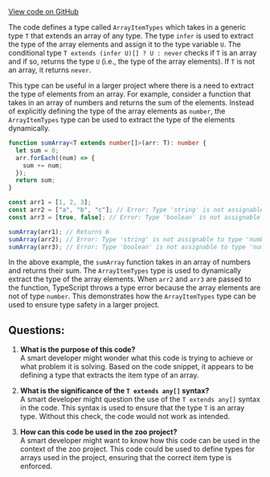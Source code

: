 [View code on GitHub](zoo-labs/zoo/blob/master/app/types/reservoir.d.ts)

The code defines a type called `ArrayItemTypes` which takes in a generic type `T` that extends an array of any type. The type `infer` is used to extract the type of the array elements and assign it to the type variable `U`. The conditional type `T extends (infer U)[] ? U : never` checks if `T` is an array and if so, returns the type `U` (i.e., the type of the array elements). If `T` is not an array, it returns `never`. 

This type can be useful in a larger project where there is a need to extract the type of elements from an array. For example, consider a function that takes in an array of numbers and returns the sum of the elements. Instead of explicitly defining the type of the array elements as `number`, the `ArrayItemTypes` type can be used to extract the type of the elements dynamically. 

```typescript
function sumArray<T extends number[]>(arr: T): number {
  let sum = 0;
  arr.forEach((num) => {
    sum += num;
  });
  return sum;
}

const arr1 = [1, 2, 3];
const arr2 = ["a", "b", "c"]; // Error: Type 'string' is not assignable to type 'number'
const arr3 = [true, false]; // Error: Type 'boolean' is not assignable to type 'number'

sumArray(arr1); // Returns 6
sumArray(arr2); // Error: Type 'string' is not assignable to type 'number'
sumArray(arr3); // Error: Type 'boolean' is not assignable to type 'number'
```

In the above example, the `sumArray` function takes in an array of numbers and returns their sum. The `ArrayItemTypes` type is used to dynamically extract the type of the array elements. When `arr2` and `arr3` are passed to the function, TypeScript throws a type error because the array elements are not of type `number`. This demonstrates how the `ArrayItemTypes` type can be used to ensure type safety in a larger project.
## Questions: 
 1. **What is the purpose of this code?**\
A smart developer might wonder what this code is trying to achieve or what problem it is solving. Based on the code snippet, it appears to be defining a type that extracts the item type of an array.

2. **What is the significance of the `T extends any[]` syntax?**\
A smart developer might question the use of the `T extends any[]` syntax in the code. This syntax is used to ensure that the type `T` is an array type. Without this check, the code would not work as intended.

3. **How can this code be used in the zoo project?**\
A smart developer might want to know how this code can be used in the context of the zoo project. This code could be used to define types for arrays used in the project, ensuring that the correct item type is enforced.